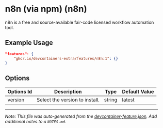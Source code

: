 
# n8n (via npm) (n8n)

n8n is a free and source-available fair-code licensed workflow automation tool.

## Example Usage

```json
"features": {
    "ghcr.io/devcontainers-extra/features/n8n:1": {}
}
```

## Options

| Options Id | Description | Type | Default Value |
|-----|-----|-----|-----|
| version | Select the version to install. | string | latest |



---

_Note: This file was auto-generated from the [devcontainer-feature.json](devcontainer-feature.json).  Add additional notes to a `NOTES.md`._
